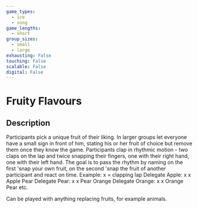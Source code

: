 ```yaml
---
game_types:
  - ice
  - song
game_lengths:
  - short
group_sizes:
  - small
  - large
exhausting: False
touching: False
scalable: False
digital: False
---
```

# Fruity Flavours

## Description
Participants pick a unique fruit of their liking. In larger groups let everyone have a small sign in front of him, stating his or her fruit of choice but remove them once they know the game.
Participants clap in rhythmic motion - two claps on the lap and twice snapping their fingers, one with their right hand, one with their left hand.
The goal is to pass the rhythm by naming on the first 'snap your own fruit, on the second 'snap the fruit of another participant and react on time.
Example: x = clapping lap 
Delegate Apple: x x Apple Pear
Delegate Pear: x x Pear Orange
Delegate Orange: x x Orange Pear etc.

Can be played with anything replacing fruits, for example animals.
